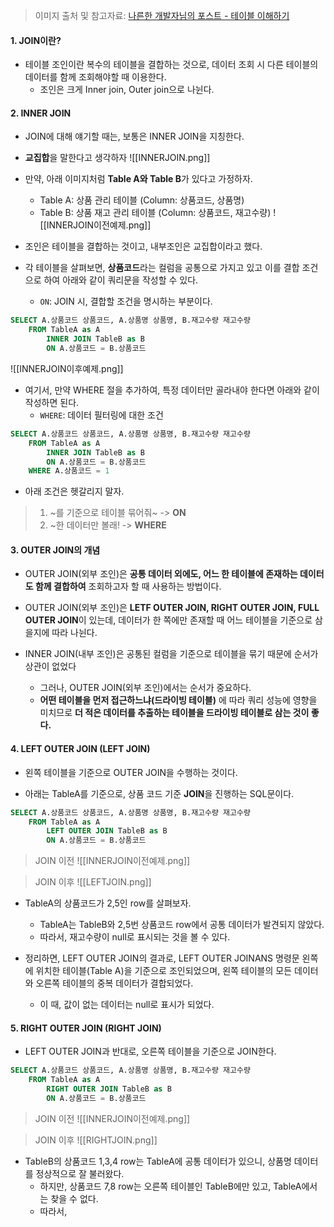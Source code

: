 > 이미지 출처 및 참고자료: [나른한 개발자님의 포스트 - 테이블 이해하기](https://velog.io/@newdana01/Database-%ED%85%8C%EC%9D%B4%EB%B8%94-%EC%A1%B0%EC%9D%B8-%EC%9D%B4%ED%95%B4%ED%95%98%EA%B8%B0)

#### 1. JOIN이란?

- 테이블 조인이란 복수의 테이블을 결합하는 것으로, 데이터 조회 시 다른 테이블의 데이터를 함께 조회해야할 때 이용한다.
	- 조인은 크게 Inner join, Outer join으로 나뉜다.


#### 2. INNER JOIN

- JOIN에 대해 얘기할 때는, 보통은 INNER JOIN을 지칭한다.
- **교집합**을 말한다고 생각하자
![[INNERJOIN.png]]

- 만약, 아래 이미지처럼 **Table A와 Table B**가 있다고 가정하자.
	- Table A: 상품 관리 테이블 (Column: 상품코드, 상품명)
	- Table B: 상품 재고 관리 테이블 (Column: 상품코드, 재고수량)
![[INNERJOIN이전예제.png]]
- 조인은 테이블을 결합하는 것이고, 내부조인은 교집합이라고 했다. 
- 각 테이블을 살펴보면, **상품코드**라는 컬럼을 공통으로 가지고 있고 이를 결합 조건으로 하여 아래와 같이 쿼리문을 작성할 수 있다.
	- `ON`: JOIN 시, 결합할 조건을 명시하는 부분이다.
```sql
SELECT A.상품코드 상품코드, A.상품명 상품명, B.재고수량 재고수량
	FROM TableA as A 
    	INNER JOIN TableB as B
    	ON A.상품코드 = B.상품코드
```
![[INNERJOIN이후예제.png]]

- 여기서, 만약 WHERE 절을 추가하여, 특정 데이터만 골라내야 한다면 아래와 같이 작성하면 된다.
	- `WHERE`: 데이터 필터링에 대한 조건
```sql
SELECT A.상품코드 상품코드, A.상품명 상품명, B.재고수량 재고수량 
	FROM TableA as A       
    	INNER JOIN TableB as B   
    	ON A.상품코드 = B.상품코드
    WHERE A.상품코드 = 1 
```

- 아래 조건은 헷갈리지 말자.
> 1. ~를 기준으로 테이블 묶어줘~ -> **ON**
> 2. ~한 데이터만 볼래! -> **WHERE**


#### 3. OUTER JOIN의 개념

- OUTER JOIN(외부 조인)은 **공통 데이터 외에도, 어느 한 테이블에 존재하는 데이터도 함께 결합하여** 조회하고자 할 때 사용하는 방법이다.
- OUTER JOIN(외부 조인)은 **LETF OUTER JOIN, RIGHT OUTER JOIN, FULL OUTER JOIN**이 있는데, 데이터가 한 쪽에만 존재할 때 어느 테이블을 기준으로 삼을지에 따라 나뉜다.

- INNER JOIN(내부 조인)은 공통된 컬럼을 기준으로 테이블을 묶기 때문에 순서가 상관이 없었다
	- 그러나, OUTER JOIN(외부 조인)에서는 순서가 중요하다.
	- **어떤 테이블을 먼저 접근하느냐(드라이빙 테이블)** 에 따라 쿼리 성능에 영향을 미치므로 **더 적은 데이터를 추출하는 테이블을 드라이빙 테이블로 삼는 것이 좋다.**


#### 4. LEFT OUTER JOIN (LEFT JOIN)

- 왼쪽 테이블을 기준으로 OUTER JOIN을 수행하는 것이다.

- 아래는 TableA를 기준으로, 상품 코드 기준 **JOIN**을 진행하는 SQL문이다.
```sql
SELECT A.상품코드 상품코드, A.상품명 상품명, B.재고수량 재고수량 
	FROM TableA as A       
    	LEFT OUTER JOIN TableB as B   
    	ON A.상품코드 = B.상품코드
```

> JOIN 이전
![[INNERJOIN이전예제.png]]

> JOIN 이후
![[LEFTJOIN.png]]

- TableA의 상품코드가 2,5인 row를 살펴보자.
	- TableA는 TableB와 2,5번 상품코드 row에서 공통 데이터가 발견되지 않았다.
	- 따라서, 재고수량이 null로 표시되는 것을 볼 수 있다.

- 정리하면, LEFT OUTER JOIN의 결과로, LEFT OUTER JOINANS 명령문 왼쪽에 위치한 테이블(Table A)을 기준으로 조인되었으며, 왼쪽 테이블의 모든 데이터와 오른쪽 테이블의 중복 데이터가 결합되었다.
	- 이 때, 값이 없는 데이터는 null로 표시가 되었다.


#### 5. RIGHT OUTER JOIN (RIGHT JOIN)

- LEFT OUTER JOIN과 반대로, 오른쪽 테이블을 기준으로 JOIN한다.
```sql
SELECT A.상품코드 상품코드, A.상품명 상품명, B.재고수량 재고수량 
	FROM TableA as A       
    	RIGHT OUTER JOIN TableB as B   
    	ON A.상품코드 = B.상품코드
```

> JOIN 이전
![[INNERJOIN이전예제.png]]

> JOIN 이후
![[RIGHTJOIN.png]]
- TableB의 상품코드 1,3,4 row는 TableA에 공통 데이터가 있으니, 상품명 데이터를 정상적으로 잘 불러왔다.
	- 하지만, 상품코드 7,8 row는 오른쪽 테이블인 TableB에만 있고, TableA에서는 찾을 수 없다.
	- 따라서, 

